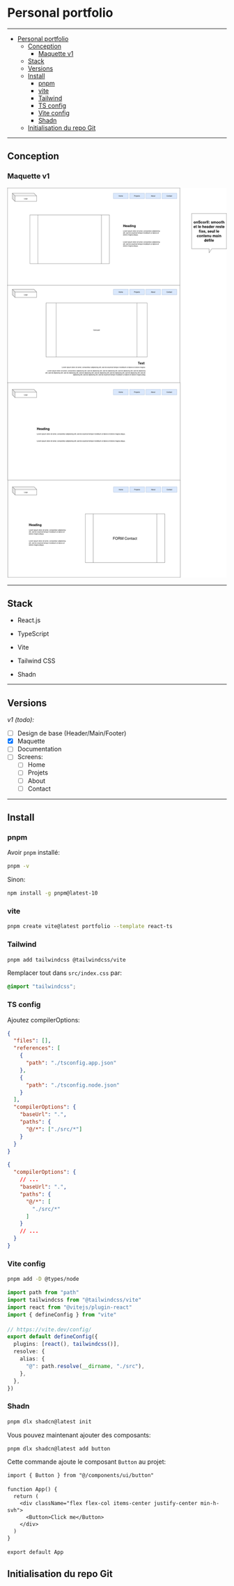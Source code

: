 # Personal portfolio

---
- [Personal portfolio](#personal-portfolio)
  - [Conception](#conception)
    - [Maquette v1](#maquette-v1)
  - [Stack](#stack)
  - [Versions](#versions)
  - [Install](#install)
    - [pnpm](#pnpm)
    - [vite](#vite)
    - [Tailwind](#tailwind)
    - [TS config](#ts-config)
    - [Vite config](#vite-config)
    - [Shadn](#shadn)
  - [Initialisation du repo Git](#initialisation-du-repo-git)

---

## Conception

### Maquette v1

![Maquette](../img/portfolio_maquette-v1.drawio.png)

---

## Stack

- React.js
- TypeScript

- Vite

- Tailwind CSS
- Shadn

---

## Versions

*v1 (todo):*

- [ ] Design de base (Header/Main/Footer)
- [x] Maquette
- [ ] Documentation
- [ ] Screens:
  - [ ] Home
  - [ ] Projets
  - [ ] About
  - [ ] Contact

---

## Install

### pnpm
Avoir `pnpm` installé:
```bash
pnpm -v
```
Sinon:
```bash
npm install -g pnpm@latest-10
```

### vite
```bash
pnpm create vite@latest portfolio --template react-ts
```

### Tailwind

```bash
pnpm add tailwindcss @tailwindcss/vite
```

Remplacer tout dans `src/index.css` par:
```css title="src/index.css"
@import "tailwindcss";
```

### TS config

Ajoutez compilerOptions:
```json title="tsconfig.json
{
  "files": [],
  "references": [
    {
      "path": "./tsconfig.app.json"
    },
    {
      "path": "./tsconfig.node.json"
    }
  ],
  "compilerOptions": {
    "baseUrl": ".",
    "paths": {
      "@/*": ["./src/*"]
    }
  }
}
```
```json title="tsconfig.app.json
{
  "compilerOptions": {
    // ...
    "baseUrl": ".",
    "paths": {
      "@/*": [
        "./src/*"
      ]
    }
    // ...
  }
}
```

### Vite config
```bash
pnpm add -D @types/node
```
```ts title="vite.config.ts"
import path from "path"
import tailwindcss from "@tailwindcss/vite"
import react from "@vitejs/plugin-react"
import { defineConfig } from "vite"

// https://vite.dev/config/
export default defineConfig({
  plugins: [react(), tailwindcss()],
  resolve: {
    alias: {
      "@": path.resolve(__dirname, "./src"),
    },
  },
})
```

### Shadn
```bash
pnpm dlx shadcn@latest init
```

Vous pouvez maintenant ajouter des composants:
```bash
pnpm dlx shadcn@latest add button
```

Cette commande ajoute le composant `Button` au projet:
```tsx title="src/App.tsx"
import { Button } from "@/components/ui/button"

function App() {
  return (
    <div className="flex flex-col items-center justify-center min-h-svh">
      <Button>Click me</Button>
    </div>
  )
}

export default App
```

## Initialisation du repo Git

